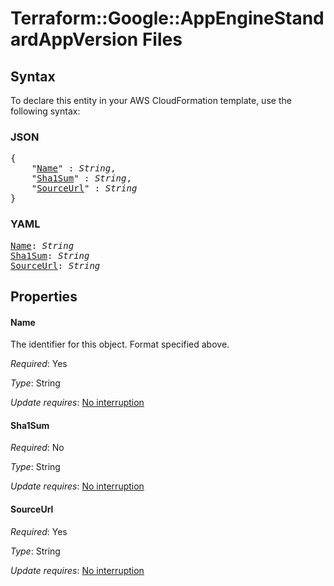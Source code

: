 # Terraform::Google::AppEngineStandardAppVersion Files

## Syntax

To declare this entity in your AWS CloudFormation template, use the following syntax:

### JSON

<pre>
{
    "<a href="#name" title="Name">Name</a>" : <i>String</i>,
    "<a href="#sha1sum" title="Sha1Sum">Sha1Sum</a>" : <i>String</i>,
    "<a href="#sourceurl" title="SourceUrl">SourceUrl</a>" : <i>String</i>
}
</pre>

### YAML

<pre>
<a href="#name" title="Name">Name</a>: <i>String</i>
<a href="#sha1sum" title="Sha1Sum">Sha1Sum</a>: <i>String</i>
<a href="#sourceurl" title="SourceUrl">SourceUrl</a>: <i>String</i>
</pre>

## Properties

#### Name

The identifier for this object. Format specified above.

_Required_: Yes

_Type_: String

_Update requires_: [No interruption](https://docs.aws.amazon.com/AWSCloudFormation/latest/UserGuide/using-cfn-updating-stacks-update-behaviors.html#update-no-interrupt)

#### Sha1Sum

_Required_: No

_Type_: String

_Update requires_: [No interruption](https://docs.aws.amazon.com/AWSCloudFormation/latest/UserGuide/using-cfn-updating-stacks-update-behaviors.html#update-no-interrupt)

#### SourceUrl

_Required_: Yes

_Type_: String

_Update requires_: [No interruption](https://docs.aws.amazon.com/AWSCloudFormation/latest/UserGuide/using-cfn-updating-stacks-update-behaviors.html#update-no-interrupt)

